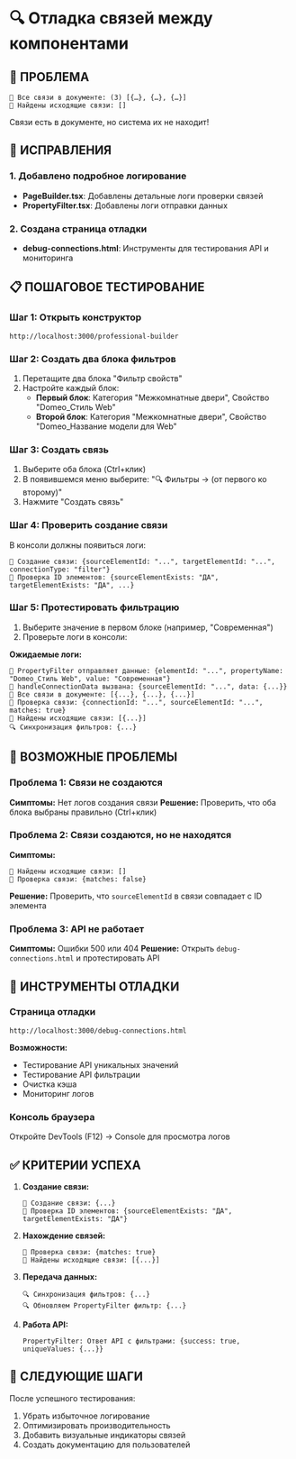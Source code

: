# 🔍 Отладка связей между компонентами

## 🚨 ПРОБЛЕМА
```
🔗 Все связи в документе: (3) [{…}, {…}, {…}]
🔗 Найдены исходящие связи: []
```

Связи есть в документе, но система их не находит!

## 🔧 ИСПРАВЛЕНИЯ

### 1. Добавлено подробное логирование
- **PageBuilder.tsx**: Добавлены детальные логи проверки связей
- **PropertyFilter.tsx**: Добавлены логи отправки данных

### 2. Создана страница отладки
- **debug-connections.html**: Инструменты для тестирования API и мониторинга

## 📋 ПОШАГОВОЕ ТЕСТИРОВАНИЕ

### Шаг 1: Открыть конструктор
```
http://localhost:3000/professional-builder
```

### Шаг 2: Создать два блока фильтров
1. Перетащите два блока "Фильтр свойств"
2. Настройте каждый блок:
   - **Первый блок**: Категория "Межкомнатные двери", Свойство "Domeo_Стиль Web"
   - **Второй блок**: Категория "Межкомнатные двери", Свойство "Domeo_Название модели для Web"

### Шаг 3: Создать связь
1. Выберите оба блока (Ctrl+клик)
2. В появившемся меню выберите: "🔍 Фильтры → (от первого ко второму)"
3. Нажмите "Создать связь"

### Шаг 4: Проверить создание связи
В консоли должны появиться логи:
```
🔗 Создание связи: {sourceElementId: "...", targetElementId: "...", connectionType: "filter"}
🔗 Проверка ID элементов: {sourceElementExists: "ДА", targetElementExists: "ДА", ...}
```

### Шаг 5: Протестировать фильтрацию
1. Выберите значение в первом блоке (например, "Современная")
2. Проверьте логи в консоли:

**Ожидаемые логи:**
```
🔗 PropertyFilter отправляет данные: {elementId: "...", propertyName: "Domeo_Стиль Web", value: "Современная"}
🔗 handleConnectionData вызвана: {sourceElementId: "...", data: {...}}
🔗 Все связи в документе: [{...}, {...}, {...}]
🔗 Проверка связи: {connectionId: "...", sourceElementId: "...", matches: true}
🔗 Найдены исходящие связи: [{...}]
🔍 Синхронизация фильтров: {...}
```

## 🐛 ВОЗМОЖНЫЕ ПРОБЛЕМЫ

### Проблема 1: Связи не создаются
**Симптомы:** Нет логов создания связи
**Решение:** Проверить, что оба блока выбраны правильно (Ctrl+клик)

### Проблема 2: Связи создаются, но не находятся
**Симптомы:** 
```
🔗 Найдены исходящие связи: []
🔗 Проверка связи: {matches: false}
```
**Решение:** Проверить, что `sourceElementId` в связи совпадает с ID элемента

### Проблема 3: API не работает
**Симптомы:** Ошибки 500 или 404
**Решение:** Открыть `debug-connections.html` и протестировать API

## 🔧 ИНСТРУМЕНТЫ ОТЛАДКИ

### Страница отладки
```
http://localhost:3000/debug-connections.html
```

**Возможности:**
- Тестирование API уникальных значений
- Тестирование API фильтрации  
- Очистка кэша
- Мониторинг логов

### Консоль браузера
Откройте DevTools (F12) → Console для просмотра логов

## ✅ КРИТЕРИИ УСПЕХА

1. **Создание связи:**
   ```
   🔗 Создание связи: {...}
   🔗 Проверка ID элементов: {sourceElementExists: "ДА", targetElementExists: "ДА"}
   ```

2. **Нахождение связей:**
   ```
   🔗 Проверка связи: {matches: true}
   🔗 Найдены исходящие связи: [{...}]
   ```

3. **Передача данных:**
   ```
   🔍 Синхронизация фильтров: {...}
   🔍 Обновляем PropertyFilter фильтр: {...}
   ```

4. **Работа API:**
   ```
   PropertyFilter: Ответ API с фильтрами: {success: true, uniqueValues: {...}}
   ```

## 🎯 СЛЕДУЮЩИЕ ШАГИ

После успешного тестирования:
1. Убрать избыточное логирование
2. Оптимизировать производительность
3. Добавить визуальные индикаторы связей
4. Создать документацию для пользователей


